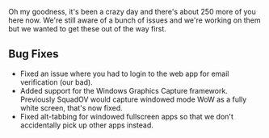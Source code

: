 Oh my goodness, it's been a crazy day and there's about 250 more of you here now.
We're still aware of a bunch of issues and we're working on them but we wanted to get these out of the way first.

## Bug Fixes
* Fixed an issue where you had to login to the web app for email verification (our bad).
* Added support for the Windows Graphics Capture framework. Previously SquadOV would capture windowed mode WoW as a fully white screen, that's now fixed.
* Fixed alt-tabbing for windowed fullscreen apps so that we don't accidentally pick up other apps instead.